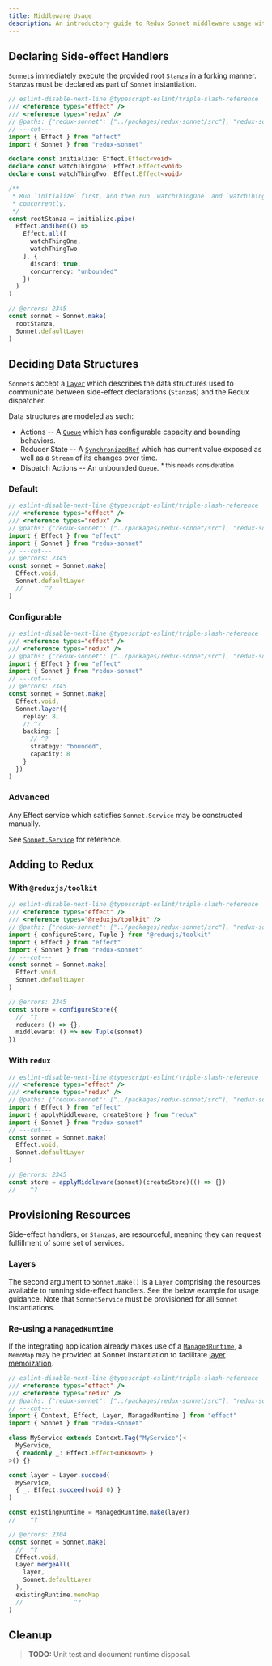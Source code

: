 ```yaml
---
title: Middleware Usage
description: An introductory guide to Redux Sonnet middleware usage with Redux.
---
```


## Declaring Side-effect Handlers

`Sonnet`s immediately execute the provided root [`Stanza`][stanza] in a forking
manner. `Stanza`s must be declared as part of `Sonnet` instantiation.

```ts twoslash
// eslint-disable-next-line @typescript-eslint/triple-slash-reference
/// <reference types="effect" />
/// <reference types="redux" />
// @paths: {"redux-sonnet": ["../packages/redux-sonnet/src"], "redux-sonnet/*": ["../packages/redux-sonnet/src/*"]}
// ---cut---
import { Effect } from "effect"
import { Sonnet } from "redux-sonnet"

declare const initialize: Effect.Effect<void>
declare const watchThingOne: Effect.Effect<void>
declare const watchThingTwo: Effect.Effect<void>

/**
 * Run `initialize` first, and then run `watchThingOne` and `watchThingTwo`
 * concurrently.
 */
const rootStanza = initialize.pipe(
  Effect.andThen(() =>
    Effect.all([
      watchThingOne,
      watchThingTwo
    ], {
      discard: true,
      concurrency: "unbounded"
    })
  )
)

// @errors: 2345
const sonnet = Sonnet.make(
  rootStanza,
  Sonnet.defaultLayer
)
```

## Deciding Data Structures

`Sonnet`s accept a [`Layer`][layer] which describes the data structures used to
communicate between side-effect declarations (`Stanza`s) and the Redux dispatcher.

Data structures are modeled as such:
* Actions -- A [`Queue`][queue] which has configurable capacity and bounding behaviors.
* Reducer State -- A [`SynchronizedRef`][synchronizedref] which has current
  value exposed as well as a `Stream` of its changes over time.
* Dispatch Actions -- An unbounded `Queue`.
  <sup>* this needs consideration</sup>
### Default 

```ts twoslash {3}
// eslint-disable-next-line @typescript-eslint/triple-slash-reference
/// <reference types="effect" />
/// <reference types="redux" />
// @paths: {"redux-sonnet": ["../packages/redux-sonnet/src"], "redux-sonnet/*": ["../packages/redux-sonnet/src/*"]}
import { Effect } from "effect"
import { Sonnet } from "redux-sonnet"
// ---cut---
// @errors: 2345
const sonnet = Sonnet.make(
  Effect.void,
  Sonnet.defaultLayer
  //      ^?
)
```

### Configurable

```ts twoslash {3-9}
// eslint-disable-next-line @typescript-eslint/triple-slash-reference
/// <reference types="effect" />
/// <reference types="redux" />
// @paths: {"redux-sonnet": ["../packages/redux-sonnet/src"], "redux-sonnet/*": ["../packages/redux-sonnet/src/*"]}
import { Effect } from "effect"
import { Sonnet } from "redux-sonnet"
// ---cut---
// @errors: 2345
const sonnet = Sonnet.make(
  Effect.void,
  Sonnet.layer({
    replay: 8,
    // ^?
    backing: {
      // ^?
      strategy: "bounded",
      capacity: 8
    }
  })
)
```

### Advanced

Any Effect service which satisfies `Sonnet.Service` may be constructed manually.

See [`Sonnet.Service`][sonnet.service] for reference.

## Adding to Redux

### With `@reduxjs/toolkit`
```ts twoslash
// eslint-disable-next-line @typescript-eslint/triple-slash-reference
/// <reference types="effect" />
/// <reference types="@reduxjs/toolkit" />
// @paths: {"redux-sonnet": ["../packages/redux-sonnet/src"], "redux-sonnet/*": ["../packages/redux-sonnet/src/*"]}
import { configureStore, Tuple } from "@reduxjs/toolkit"
import { Effect } from "effect"
import { Sonnet } from "redux-sonnet"
// ---cut---
const sonnet = Sonnet.make(
  Effect.void,
  Sonnet.defaultLayer
)

// @errors: 2345
const store = configureStore({
  //  ^?
  reducer: () => {},
  middleware: () => new Tuple(sonnet)
})
```

### With `redux`
```ts twoslash
// eslint-disable-next-line @typescript-eslint/triple-slash-reference
/// <reference types="effect" />
/// <reference types="redux" />
// @paths: {"redux-sonnet": ["../packages/redux-sonnet/src"], "redux-sonnet/*": ["../packages/redux-sonnet/src/*"]}
import { Effect } from "effect"
import { applyMiddleware, createStore } from "redux"
import { Sonnet } from "redux-sonnet"
// ---cut---
const sonnet = Sonnet.make(
  Effect.void,
  Sonnet.defaultLayer
)

// @errors: 2345
const store = applyMiddleware(sonnet)(createStore)(() => {})
//    ^?
```

## Provisioning Resources

Side-effect handlers, or `Stanza`s, are resourceful, meaning they can
request fulfillment of some set of services.

### Layers

The second argument to `Sonnet.make()` is a `Layer` comprising the resources
available to running side-effect handlers. See the below example for usage
guidance. Note that `SonnetService` must be provisioned for all `Sonnet`
instantiations.

### Re-using a `ManagedRuntime`

If the integrating application already makes use of a
[`ManagedRuntime`][managedruntime], a `MemoMap` may be provided at Sonnet
instantiation to facilitate [layer memoization][layer-memoization].

```ts twoslash
// eslint-disable-next-line @typescript-eslint/triple-slash-reference
/// <reference types="effect" />
/// <reference types="redux" />
// @paths: {"redux-sonnet": ["../packages/redux-sonnet/src"], "redux-sonnet/*": ["../packages/redux-sonnet/src/*"]}
// ---cut---
import { Context, Effect, Layer, ManagedRuntime } from "effect"
import { Sonnet } from "redux-sonnet"

class MyService extends Context.Tag("MyService")<
  MyService,
  { readonly _: Effect.Effect<unknown> }
>() {}

const layer = Layer.succeed(
  MyService,
  { _: Effect.succeed(void 0) }
)

const existingRuntime = ManagedRuntime.make(layer)
//    ^?

// @errors: 2304
const sonnet = Sonnet.make(
  //  ^?
  Effect.void,
  Layer.mergeAll(
    layer,
    Sonnet.defaultLayer
  ),
  existingRuntime.memoMap
  //              ^?
)
```

## Cleanup

> **TODO:** Unit test and document runtime disposal.

[stanza]: https://ehegnes.github.io/redux-sonnet/docs/getting-stared/what-is-a-stanza
[layer-memoization]: https://effect.website/docs/requirements-management/layer-memoization/
[managedruntime]: https://effect.website/docs/runtime/#managedruntime
[queue]: https://effect.website/docs/concurrency/queue/
[synchronizedref]: https://effect.website/docs/state-management/synchronizedref/
[layer]: https://effect.website/docs/requirements-management/layers
[sonnet.service]: /redux-sonnet/api/redux-sonnet/sonnetts/#service-interface